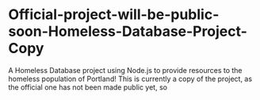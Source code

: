 # Official-project-will-be-public-soon-Homeless-Database-Project-Copy
 A Homeless Database project using Node.js to provide resources to the homeless population of Portland! This is currently a copy of the project, as the official one has not been made public yet, so
